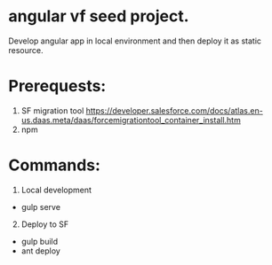 # angular vf seed project.
Develop angular app in local environment and then deploy it as static resource.

# Prerequests:
1. SF migration tool https://developer.salesforce.com/docs/atlas.en-us.daas.meta/daas/forcemigrationtool_container_install.htm
2. npm

# Commands:
1. Local development
  * gulp serve
2. Deploy to SF
  * gulp build
  * ant deploy
